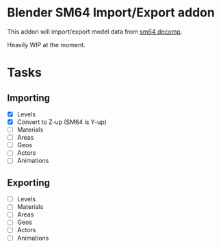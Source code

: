 # Blender SM64 Import/Export addon

This addon will import/export model data from [sm64 decomp](https://github.com/n64decomp/sm64).

Heavily WIP at the moment.

# Tasks
## Importing
- [x] Levels
- [x] Convert to Z-up (SM64 is Y-up)
- [ ] Materials
- [ ] Areas
- [ ] Geos
- [ ] Actors
- [ ] Animations

## Exporting
- [ ] Levels
- [ ] Materials
- [ ] Areas
- [ ] Geos
- [ ] Actors
- [ ] Animations
